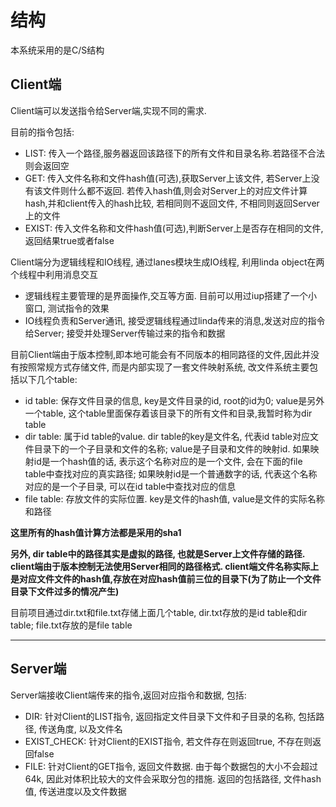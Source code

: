 # 结构

本系统采用的是C/S结构

## Client端
Client端可以发送指令给Server端,实现不同的需求.

目前的指令包括:

- LIST: 传入一个路径,服务器返回该路径下的所有文件和目录名称.若路径不合法则会返回空
- GET: 传入文件名称和文件hash值(可选),获取Server上该文件, 若Server上没有该文件则什么都不返回. 若传入hash值,则会对Server上的对应文件计算hash,并和client传入的hash比较, 若相同则不返回文件, 不相同则返回Server上的文件
- EXIST: 传入文件名称和文件hash值(可选),判断Server上是否存在相同的文件, 返回结果true或者false

Client端分为逻辑线程和IO线程, 通过lanes模块生成IO线程, 利用linda object在两个线程中利用消息交互

- 逻辑线程主要管理的是界面操作,交互等方面. 目前可以用过iup搭建了一个小窗口, 测试指令的效果
- IO线程负责和Server通讯, 接受逻辑线程通过linda传来的消息,发送对应的指令给Server; 接受并处理Server传输过来的指令和数据

目前Client端由于版本控制,即本地可能会有不同版本的相同路径的文件,因此并没有按照常规方式存储文件, 而是内部实现了一套文件映射系统, 改文件系统主要包括以下几个table:

- id table: 保存文件目录的信息, key是文件目录的id, root的id为0; value是另外一个table, 这个table里面保存着该目录下的所有文件和目录,我暂时称为dir table
- dir table: 属于id table的value. dir table的key是文件名, 代表id table对应文件目录下的一个子目录和文件的名称; value是子目录和文件的映射id. 如果映射id是一个hash值的话, 表示这个名称对应的是一个文件, 会在下面的file table中查找对应的真实路径; 如果映射id是一个普通数字的话, 代表这个名称对应的是一个子目录, 可以在id table中查找对应的信息
- file table: 存放文件的实际位置. key是文件的hash值, value是文件的实际名称和路径

**这里所有的hash值计算方法都是采用的sha1**

**另外, dir table中的路径其实是虚拟的路径, 也就是Server上文件存储的路径. client端由于版本控制无法使用Server相同的路径格式. client端文件名称实际上是对应文件文件的hash值,存放在对应hash值前三位的目录下(为了防止一个文件目录下文件过多的情况产生)**

目前项目通过dir.txt和file.txt存储上面几个table, dir.txt存放的是id table和dir table; file.txt存放的是file table

****

## Server端

Server端接收Client端传来的指令,返回对应指令和数据, 包括:

- DIR: 针对Client的LIST指令, 返回指定文件目录下文件和子目录的名称, 包括路径, 传送角度, 以及文件名
- EXIST_CHECK: 针对Client的EXIST指令, 若文件存在则返回true, 不存在则返回false
- FILE: 针对Client的GET指令, 返回文件数据. 由于每个数据包的大小不会超过64k, 因此对体积比较大的文件会采取分包的措施. 返回的包括路径, 文件hash值, 传送进度以及文件数据


